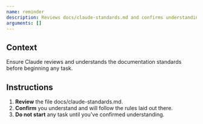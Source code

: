 ```yaml
---
name: reminder
description: Reviews docs/claude-standards.md and confirms understanding before starting work.
arguments: []
---
```


## Context
Ensure Claude reviews and understands the documentation standards before beginning any task.

## Instructions
1. **Review** the file docs/claude-standards.md.
2. **Confirm** you understand and will follow the rules laid out there.
3. **Do not start** any task until you've confirmed understanding.
